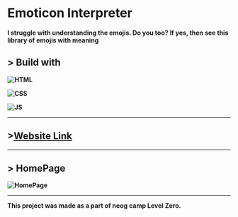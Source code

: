 # <strong>Emoticon Interpreter<strong>
I struggle with understanding the emojis. Do you too? If yes, then see this library of emojis with meaning

## <strong>> Build with
![HTML](https://img.shields.io/badge/HTML5-E34F26?style=for-the-badge&logo=html5&logoColor=white)

![CSS](https://img.shields.io/badge/CSS3-1572B6?style=for-the-badge&logo=css3&logoColor=white)

![JS](https://img.shields.io/badge/-ReactJs-61DAFB?logo=react&logoColor=white&style=for-the-badge)

---

## >[Website Link](https://emoticon-interpreter-esarvesh11.netlify.app/)

---

## > HomePage

![HomePage](https://user-images.githubusercontent.com/102407237/212740092-a9a637a5-c9eb-4d2b-a981-e2121caaef68.png)

---

**This project was made as a part of neog camp Level Zero.**